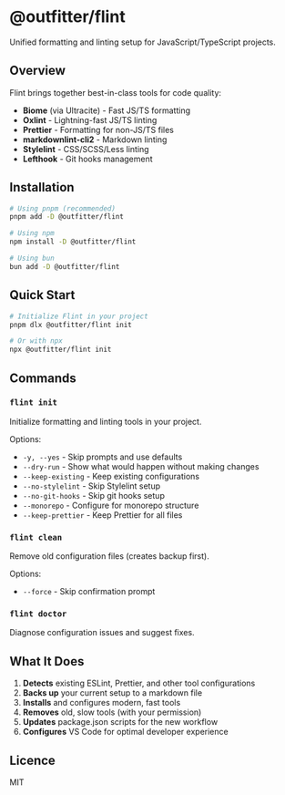 # @outfitter/flint

Unified formatting and linting setup for JavaScript/TypeScript projects.

## Overview

Flint brings together best-in-class tools for code quality:

- **Biome** (via Ultracite) - Fast JS/TS formatting
- **Oxlint** - Lightning-fast JS/TS linting
- **Prettier** - Formatting for non-JS/TS files
- **markdownlint-cli2** - Markdown linting
- **Stylelint** - CSS/SCSS/Less linting
- **Lefthook** - Git hooks management

## Installation

```bash
# Using pnpm (recommended)
pnpm add -D @outfitter/flint

# Using npm
npm install -D @outfitter/flint

# Using bun
bun add -D @outfitter/flint
```

## Quick Start

```bash
# Initialize Flint in your project
pnpm dlx @outfitter/flint init

# Or with npx
npx @outfitter/flint init
```

## Commands

### `flint init`

Initialize formatting and linting tools in your project.

Options:

- `-y, --yes` - Skip prompts and use defaults
- `--dry-run` - Show what would happen without making changes
- `--keep-existing` - Keep existing configurations
- `--no-stylelint` - Skip Stylelint setup
- `--no-git-hooks` - Skip git hooks setup
- `--monorepo` - Configure for monorepo structure
- `--keep-prettier` - Keep Prettier for all files

### `flint clean`

Remove old configuration files (creates backup first).

Options:

- `--force` - Skip confirmation prompt

### `flint doctor`

Diagnose configuration issues and suggest fixes.

## What It Does

1. **Detects** existing ESLint, Prettier, and other tool configurations
2. **Backs up** your current setup to a markdown file
3. **Installs** and configures modern, fast tools
4. **Removes** old, slow tools (with your permission)
5. **Updates** package.json scripts for the new workflow
6. **Configures** VS Code for optimal developer experience

## Licence

MIT
